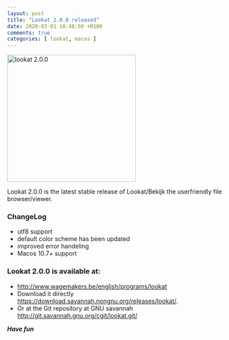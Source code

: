 ```yaml
---
layout: post
title: "Lookat 2.0.0 released"
date: 2020-03-01 10:48:50 +0100
comments: true
categories: [ lookat, macos ] 
---
```


<a href="{{ '/images/lookat/lookat_2_0_0.png' | remove_first:'/' | absolute_url }}"><img src="{{ '/images/lookat/lookat_2_0_0.png' | remove_first:'/' | absolute_url }}" class="right" width="300" height="296" alt="lookat 2.0.0" /> </a>

Lookat 2.0.0 is the latest stable release of Lookat/Bekijk the userfriendly file browser/viewer.

### ChangeLog

 * utf8 support
 * default color scheme has been updated
 * improved error handeling
 * Macos 10.7+ support


### Lookat 2.0.0 is available at: 

* <a href="http://www.wagemakers.be/english/programs/lookat">http://www.wagemakers.be/english/programs/lookat</a> 
* Download it directly <a href="https://download.savannah.nongnu.org/releases/lookat/">https://download.savannah.nongnu.org/releases/lookat/</a>.
* Or at the Git repository at GNU savannah <a href="http://git.savannah.gnu.org/cgit/lookat.git/">http://git.savannah.gnu.org/cgit/lookat.git/</a>

***Have fun***


